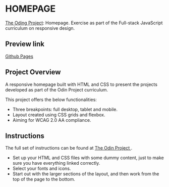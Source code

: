 # HOMEPAGE

[The Oding Project](https://www.theodinproject.com): Homepage.
Exercise as part of the Full-stack JavaScript curriculum on responsive design.

## Preview link

[Github Pages](#)

## Project Overview

A responsive homepage built with HTML and CSS to present the projects developed as part of the Odin Project curriculum.

This project offers the below functionalities:

- Three breakpoints: full desktop, tablet and mobile.
- Layout created using CSS grids and flexbox.
- Aiming for WCAG 2.0 AA compliance.

## Instructions

The full set of instructions can be found at [The Odin Project ](https://www.theodinproject.com/lessons/node-path-advanced-html-and-css-homepage).

- Set up your HTML and CSS files with some dummy content, just to make sure you have everything linked correctly.
- Select your fonts and icons.
- Start out with the larger sections of the layout, and then work from the top of the page to the bottom.
